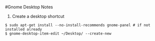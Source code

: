 #Gnome Desktop Notes


1. Create a desktop shortcut 

```
$ sudo apt-get install --no-install-recommends gnome-panel # if not installed already
$ gnome-desktop-item-edit ~/Desktop/ --create-new

```
